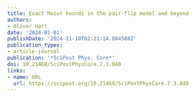 ```yaml
---
title: Exact Mazur bounds in the pair-flip model and beyond
authors:
- Oliver Hart
date: '2024-01-01'
publishDate: '2024-11-10T02:21:14.884588Z'
publication_types:
- article-journal
publication: '*SciPost Phys. Core*'
doi: 10.21468/SciPostPhysCore.7.3.040
links:
- name: URL
  url: https://scipost.org/10.21468/SciPostPhysCore.7.3.040
---
```

